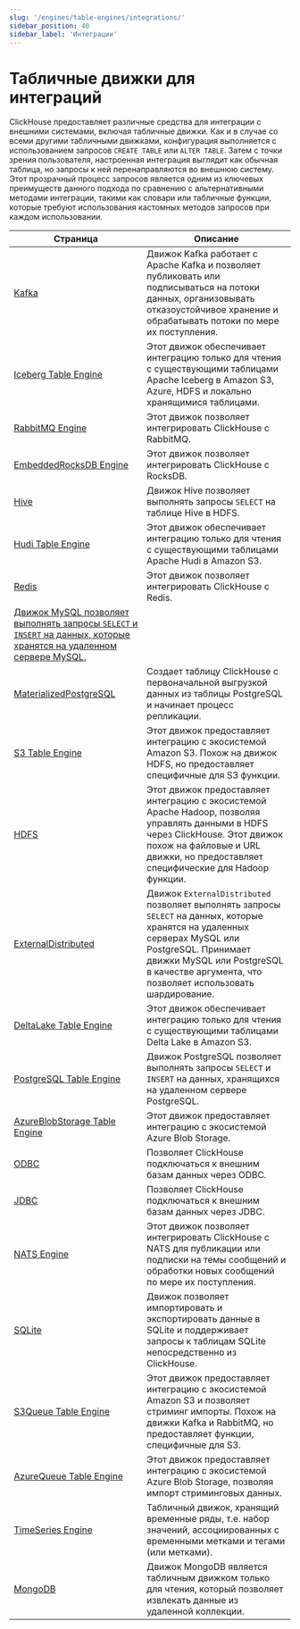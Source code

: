 ```yaml
---
slug: '/engines/table-engines/integrations/'
sidebar_position: 40
sidebar_label: 'Интеграции'
---
```



# Табличные движки для интеграций

ClickHouse предоставляет различные средства для интеграции с внешними системами, включая табличные движки. Как и в случае со всеми другими табличными движками, конфигурация выполняется с использованием запросов `CREATE TABLE` или `ALTER TABLE`. Затем с точки зрения пользователя, настроенная интеграция выглядит как обычная таблица, но запросы к ней перенаправляются во внешнюю систему. Этот прозрачный процесс запросов является одним из ключевых преимуществ данного подхода по сравнению с альтернативными методами интеграции, такими как словари или табличные функции, которые требуют использования кастомных методов запросов при каждом использовании.

<!-- The table of contents table for this page is automatically generated by 
https://github.com/ClickHouse/clickhouse-docs/blob/main/scripts/autogenerate-table-of-contents.sh
from the YAML front matter fields: slug, description, title.

If you've spotted an error, please edit the YML frontmatter of the pages themselves.
-->
| Страница | Описание |
|-----|-----|
| [Kafka](/engines/table-engines/integrations/kafka) | Движок Kafka работает с Apache Kafka и позволяет публиковать или подписываться на потоки данных, организовывать отказоустойчивое хранение и обрабатывать потоки по мере их поступления. |
| [Iceberg Table Engine](/engines/table-engines/integrations/iceberg) | Этот движок обеспечивает интеграцию только для чтения с существующими таблицами Apache Iceberg в Amazon S3, Azure, HDFS и локально хранящимися таблицами. |
| [RabbitMQ Engine](/engines/table-engines/integrations/rabbitmq) | Этот движок позволяет интегрировать ClickHouse с RabbitMQ. |
| [EmbeddedRocksDB Engine](/engines/table-engines/integrations/embedded-rocksdb) | Этот движок позволяет интегрировать ClickHouse с RocksDB. |
| [Hive](/engines/table-engines/integrations/hive) | Движок Hive позволяет выполнять запросы `SELECT` на таблице Hive в HDFS. |
| [Hudi Table Engine](/engines/table-engines/integrations/hudi) | Этот движок обеспечивает интеграцию только для чтения с существующими таблицами Apache Hudi в Amazon S3. |
| [Redis](/engines/table-engines/integrations/redis) | Этот движок позволяет интегрировать ClickHouse с Redis. |
| [Движок MySQL позволяет выполнять запросы `SELECT` и `INSERT` на данных, которые хранятся на удаленном сервере MySQL.](/engines/table-engines/integrations/mysql) |  |
| [MaterializedPostgreSQL](/engines/table-engines/integrations/materialized-postgresql) | Создает таблицу ClickHouse с первоначальной выгрузкой данных из таблицы PostgreSQL и начинает процесс репликации. |
| [S3 Table Engine](/engines/table-engines/integrations/s3) | Этот движок предоставляет интеграцию с экосистемой Amazon S3. Похож на движок HDFS, но предоставляет специфичные для S3 функции. |
| [HDFS](/engines/table-engines/integrations/hdfs) | Этот движок предоставляет интеграцию с экосистемой Apache Hadoop, позволяя управлять данными в HDFS через ClickHouse. Этот движок похож на файловые и URL движки, но предоставляет специфические для Hadoop функции. |
| [ExternalDistributed](/engines/table-engines/integrations/ExternalDistributed) | Движок `ExternalDistributed` позволяет выполнять запросы `SELECT` на данных, которые хранятся на удаленных серверах MySQL или PostgreSQL. Принимает движки MySQL или PostgreSQL в качестве аргумента, что позволяет использовать шардирование. |
| [DeltaLake Table Engine](/engines/table-engines/integrations/deltalake) | Этот движок обеспечивает интеграцию только для чтения с существующими таблицами Delta Lake в Amazon S3. |
| [PostgreSQL Table Engine](/engines/table-engines/integrations/postgresql) | Движок PostgreSQL позволяет выполнять запросы `SELECT` и `INSERT` на данных, хранящихся на удаленном сервере PostgreSQL. |
| [AzureBlobStorage Table Engine](/engines/table-engines/integrations/azureBlobStorage) | Этот движок предоставляет интеграцию с экосистемой Azure Blob Storage. |
| [ODBC](/engines/table-engines/integrations/odbc) | Позволяет ClickHouse подключаться к внешним базам данных через ODBC. |
| [JDBC](/engines/table-engines/integrations/jdbc) | Позволяет ClickHouse подключаться к внешним базам данных через JDBC. |
| [NATS Engine](/engines/table-engines/integrations/nats) | Этот движок позволяет интегрировать ClickHouse с NATS для публикации или подписки на темы сообщений и обработки новых сообщений по мере их поступления. |
| [SQLite](/engines/table-engines/integrations/sqlite) | Движок позволяет импортировать и экспортировать данные в SQLite и поддерживает запросы к таблицам SQLite непосредственно из ClickHouse. |
| [S3Queue Table Engine](/engines/table-engines/integrations/s3queue) | Этот движок предоставляет интеграцию с экосистемой Amazon S3 и позволяет стриминг импорты. Похож на движки Kafka и RabbitMQ, но предоставляет функции, специфичные для S3. |
| [AzureQueue Table Engine](/engines/table-engines/integrations/azure-queue) | Этот движок предоставляет интеграцию с экосистемой Azure Blob Storage, позволяя импорт стриминговых данных. |
| [TimeSeries Engine](/engines/table-engines/special/time_series) | Табличный движок, хранящий временные ряды, т.е. набор значений, ассоциированных с временными метками и тегами (или метками). |
| [MongoDB](/engines/table-engines/integrations/mongodb) | Движок MongoDB является табличным движком только для чтения, который позволяет извлекать данные из удаленной коллекции. |
